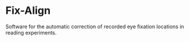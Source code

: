 # Fix-Align
Software for the automatic correction of recorded eye fixation locations in reading experiments.
